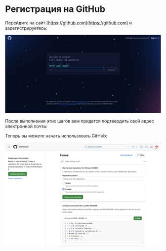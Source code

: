 # Регистрация на GitHub

Перейдите на сайт [https://github.com](https://github.com) и зарегистрируетесь:

![Joining GitHub](./img/joining-github.png)

После выполнения этих шагов вам придется подтвердить свой адрес электронной почты

Теперь вы можете начать использовать GitHub:

![Email verified](./img/github-verified.png)